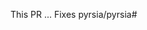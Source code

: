 <!--

Thank you for participating with our effort to build a more secure software supply chain.
Before submitting your Pull Request please check

---

- [ ] I've run the automated unit tests `cargo test`.
- [ ] I've included a brief description of the proposed changes and how to test them.
- [ ] I've read the [contributing guidelines](https://github.com/pyrsia/.github/blob/main/contributing.md).
- [ ] I've associated an [issue](https://github.com/pyrsia/pyrsia/issues) with this Pull Request. 
- [ ] I've checked that the code is up-to-date with the `pyrsia/main` branch.
- [ ] I've not broken any existing tests or functionality. In addition to `cargo test`, I've run `cargo clippy`
- [ ] I've not introduced any new known security vulnerabilities. I've run `cargo audit`
- [ ] I've read ["What is a Good PR?"](https://docs.google.com/document/d/18_d-YkGi2xtLfd2v8Ftgyc8H_-54ZTNw-4_OqWxwSN4/edit)

-->
This PR ...
Fixes pyrsia/pyrsia#
